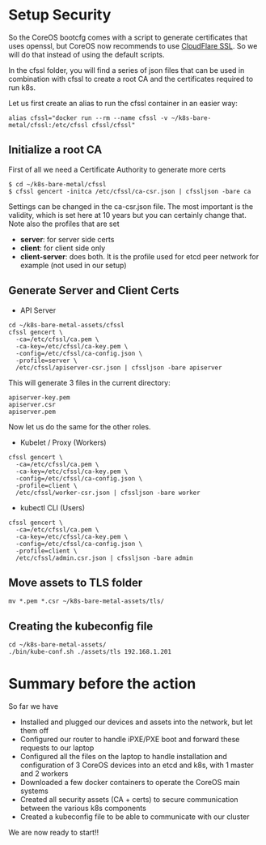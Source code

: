 # Setup Security

So the CoreOS bootcfg comes with a script to generate certificates that uses openssl, but CoreOS now recommends to use [CloudFlare SSL](https://github.com/cloudflare/cfssl). So we will do that instead of using the default scripts. 

In the cfssl folder, you will find a series of json files that can be used in combination with cfssl to create a root CA and the certificates required to run k8s. 

Let us first create an alias to run the cfssl container in an easier way: 

```
alias cfssl="docker run --rm --name cfssl -v ~/k8s-bare-metal/cfssl:/etc/cfssl cfssl/cfssl"
```

## Initialize a root CA

First of all we need a Certificate Authority to generate more certs

```
$ cd ~/k8s-bare-metal/cfssl
$ cfssl gencert -initca /etc/cfssl/ca-csr.json | cfssljson -bare ca
```

Settings can be changed in the ca-csr.json file. The most important is the validity, which is set here at 10 years but you can certainly change that. Note also the profiles that are set

* **server**: for server side certs
* **client**: for client side only
* **client-server**: does both. It is the profile used for etcd peer network for example (not used in our setup)

## Generate Server and Client Certs

* API Server

```
cd ~/k8s-bare-metal-assets/cfssl
cfssl gencert \
  -ca=/etc/cfssl/ca.pem \
  -ca-key=/etc/cfssl/ca-key.pem \
  -config=/etc/cfssl/ca-config.json \
  -profile=server \
  /etc/cfssl/apiserver-csr.json | cfssljson -bare apiserver
```

This will generate 3 files in the current directory:

```
apiserver-key.pem
apiserver.csr
apiserver.pem
```

Now let us do the same for the other roles.

* Kubelet / Proxy (Workers)

```
cfssl gencert \
  -ca=/etc/cfssl/ca.pem \
  -ca-key=/etc/cfssl/ca-key.pem \
  -config=/etc/cfssl/ca-config.json \
  -profile=client \
  /etc/cfssl/worker-csr.json | cfssljson -bare worker
```

* kubectl CLI (Users)

```
cfssl gencert \
  -ca=/etc/cfssl/ca.pem \
  -ca-key=/etc/cfssl/ca-key.pem \
  -config=/etc/cfssl/ca-config.json \
  -profile=client \
  /etc/cfssl/admin.csr.json | cfssljson -bare admin
```

## Move assets to TLS folder

```
mv *.pem *.csr ~/k8s-bare-metal-assets/tls/
```

## Creating the kubeconfig file

```
cd ~/k8s-bare-metal-assets/
./bin/kube-conf.sh ./assets/tls 192.168.1.201
```

# Summary before the action

So far we have 

* Installed and plugged our devices and assets into the network, but let them off
* Configured our router to handle iPXE/PXE boot and forward these requests to our laptop
* Configured all the files on the laptop to handle installation and configuration of 3 CoreOS devices into an etcd and k8s, with 1 master and 2 workers
* Downloaded a few docker containers to operate the CoreOS main systems
* Created all security assets (CA + certs) to secure communication between the various k8s components
* Created a kubeconfig file to be able to communicate with our cluster

We are now ready to start!! 


